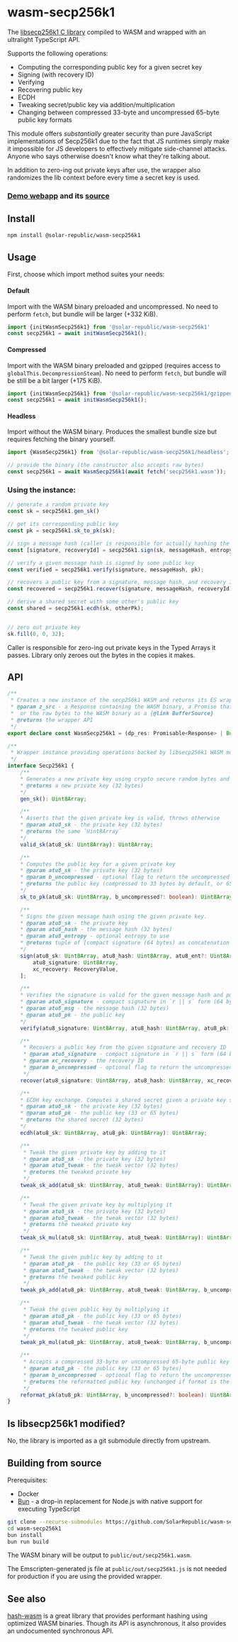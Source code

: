 # wasm-secp256k1

The [libsecp256k1 C library](https://github.com/bitcoin-core/secp256k1) compiled to WASM and wrapped with an ultralight TypeScript API.

Supports the following operations:
 - Computing the corresponding public key for a given secret key
 - Signing (with recovery ID)
 - Verifying
 - Recovering public key
 - ECDH
 - Tweaking secret/public key via addition/multiplication
 - Changing between compressed 33-byte and uncompressed 65-byte public key formats

This module offers *substantially* greater security than pure JavaScript implementations of Secp256k1 due to the fact that JS runtimes simply make it impossible for JS developers to effectively mitigate side-channel attacks. Anyone who says otherwise doesn't know what they're talking about.

In addition to zero-ing out private keys after use, the wrapper also randomizes the lib context before every time a secret key is used.

### [Demo webapp](https://starshell.net/wasm-secp256k1/) and its [source](https://github.com/SolarRepublic/wasm-secp256k1/blob/main/src/demo/webapp.ts)


## Install

```sh
npm install @solar-republic/wasm-secp256k1
```


## Usage

First, choose which import method suites your needs:

#### Default

Import with the WASM binary preloaded and uncompressed. No need to perform `fetch`, but bundle will be larger (+332 KiB).

```ts
import {initWasmSecp256k1} from '@solar-republic/wasm-secp256k1'
const secp256k1 = await initWasmSecp256k1();
```

#### Compressed

Import with the WASM binary preloaded and gzipped (requires access to `globalThis.DecompressionSteam`). No need to perform `fetch`, but bundle will be still be a bit larger (+175 KiB).

```ts
import {initWasmSecp256k1} from '@solar-republic/wasm-secp256k1/gzipped'
const secp256k1 = await initWasmSecp256k1();
```

#### Headless

Import without the WASM binary. Produces the smallest bundle size but requires fetching the binary yourself.

```ts
import {WasmSecp256k1} from '@solar-republic/wasm-secp256k1/headless';

// provide the binary (the constructor also accepts raw bytes)
const secp256k1 = await WasmSecp256k1(await fetch('secp256k1.wasm'));
```

### Using the instance:

```ts
// generate a random private key
const sk = secp256k1.gen_sk()

// get its corresponding public key
const pk = secp256k1.sk_to_pk(sk);

// sign a message hash (caller is responsible for actually hashing the message and providing entropy)
const [signature, recoveryId] = secp256k1.sign(sk, messageHash, entropy);

// verify a given message hash is signed by some public key
const verified = secp256k1.verify(signature, messageHash, pk);

// recovers a public key from a signature, message hash, and recovery ID
const recovered = secp256k1.recover(signature, messageHash, recoveryId);

// derive a shared secret with some other's public key
const shared = secp256k1.ecdh(sk, otherPk);


// zero out private key
sk.fill(0, 0, 32);
```

Caller is responsible for zero-ing out private keys in the Typed Arrays it passes. Library only zeroes out the bytes in the copies it makes.


## API

```ts
/**
 * Creates a new instance of the secp256k1 WASM and returns its ES wrapper
 * @param z_src - a Response containing the WASM binary, a Promise that resolves to one,
 * 	or the raw bytes to the WASM binary as a {@link BufferSource}
 * @returns the wrapper API
 */
export declare const WasmSecp256k1 = (dp_res: Promisable<Response> | BufferSource): Promise<Secp256k1>;

/**
 * Wrapper instance providing operations backed by libsecp256k1 WASM module
 */
interface Secp256k1 {
    /**
    * Generates a new private key using crypto secure random bytes and without modulo bias
    * @returns a new private key (32 bytes)
    */
    gen_sk(): Uint8Array;

    /**
    * Asserts that the given private key is valid, throws otherwise
    * @param atu8_sk - the private key (32 bytes)
    * @returns the same `Uint8Array`
    */
    valid_sk(atu8_sk: Uint8Array): Uint8Array;

    /**
    * Computes the public key for a given private key
    * @param atu8_sk - the private key (32 bytes)
    * @param b_uncompressed - optional flag to return the uncompressed (65 byte) public key
    * @returns the public key (compressed to 33 bytes by default, or 65 if uncompressed)
    */
    sk_to_pk(atu8_sk: Uint8Array, b_uncompressed?: boolean): Uint8Array;

    /**
    * Signs the given message hash using the given private key.
    * @param atu8_sk - the private key
    * @param atu8_hash - the message hash (32 bytes)
    * @param atu8_entropy - optional entropy to use
    * @returns tuple of [compact signature (64 bytes) as concatenation of `r || s`, recovery ID byte]
    */
    sign(atu8_sk: Uint8Array, atu8_hash: Uint8Array, atu8_ent?: Uint8Array): [
        atu8_signature: Uint8Array,
        xc_recovery: RecoveryValue,
    ];

    /**
    * Verifies the signature is valid for the given message hash and public key
    * @param atu8_signature - compact signature in `r || s` form (64 bytes)
    * @param atu8_msg - the message hash (32 bytes)
    * @param atu8_pk - the public key
    */
    verify(atu8_signature: Uint8Array, atu8_hash: Uint8Array, atu8_pk: Uint8Array): boolean;

    /**
     * Recovers a public key from the given signature and recovery ID
     * @param atu8_signature - compact signature in `r || s` form (64 bytes)
     * @param xc_recovery - the recovery ID
	 * @param b_uncompressed - optional flag to return the uncompressed (65 byte) public key
     */
    recover(atu8_signature: Uint8Array, atu8_hash: Uint8Array, xc_recovery: number, b_uncompressed?: boolean): Uint8Array;

    /**
    * ECDH key exchange. Computes a shared secret given a private key some public key
    * @param atu8_sk - the private key (32 bytes)
    * @param atu8_pk - the public key (33 or 65 bytes)
    * @returns the shared secret (32 bytes)
    */
    ecdh(atu8_sk: Uint8Array, atu8_pk: Uint8Array): Uint8Array;

    /**
     * Tweak the given private key by adding to it
     * @param atu8_sk - the private key (32 bytes)
     * @param atu8_tweak - the tweak vector (32 bytes)
     * @returns the tweaked private key
     */
    tweak_sk_add(atu8_sk: Uint8Array, atu8_tweak: Uint8Array): Uint8Array;

    /**
     * Tweak the given private key by multiplying it
     * @param atu8_sk - the private key (32 bytes)
     * @param atu8_tweak - the tweak vector (32 bytes)
     * @returns the tweaked private key
     */
    tweak_sk_mul(atu8_sk: Uint8Array, atu8_tweak: Uint8Array): Uint8Array;

    /**
     * Tweak the given public key by adding to it
     * @param atu8_pk - the public key (33 or 65 bytes)
     * @param atu8_tweak - the tweak vector (32 bytes)
     * @returns the tweaked public key
     */
    tweak_pk_add(atu8_pk: Uint8Array, atu8_tweak: Uint8Array, b_uncompressed?: boolean): Uint8Array;

    /**
     * Tweak the given public key by multiplying it
     * @param atu8_pk - the public key (33 or 65 bytes)
     * @param atu8_tweak - the tweak vector (32 bytes)
     * @returns the tweaked public key
     */
    tweak_pk_mul(atu8_pk: Uint8Array, atu8_tweak: Uint8Array, b_uncompressed?: boolean): Uint8Array;

    /**
     * Accepts a compressed 33-byte or uncompressed 65-byte public key and allows user to change its format
     * @param atu8_pk - the public key (33 or 65 bytes)
     * @param b_uncompressed - optional flag to return the uncompressed (65 byte) public key
     * @returns the reformatted public key (unchanged if format is the same)
     */
    reformat_pk(atu8_pk: Uint8Array, b_uncompressed?: boolean): Uint8Array;
}
```


## Is libsecp256k1 modified?

No, the library is imported as a git submodule directly from upstream.


## Building from source

Prerequisites:
 - Docker
 - [Bun](https://bun.sh/) - a drop-in replacement for Node.js with native support for executing TypeScript

```sh
git clone --recurse-submodules https://github.com/SolarRepublic/wasm-secp256k1
cd wasm-secp256k1
bun install
bun run build
```

The WASM binary will be output to `public/out/secp256k1.wasm`.

The Emscripten-generated js file at `public/out/secp256k1.js` is not needed for production if you are using the provided wrapper.


## See also

[hash-wasm](https://github.com/Daninet/hash-wasm/tree/master) is a great library that provides performant hashing using optimized WASM binaries. Though its API is asynchronous, it also provides an undocumented synchronous API. 
